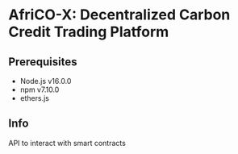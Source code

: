 # AfriCO-X: Decentralized Carbon Credit Trading Platform
## Prerequisites
- Node.js v16.0.0
- npm v7.10.0
- ethers.js

## Info
API to interact with smart contracts
